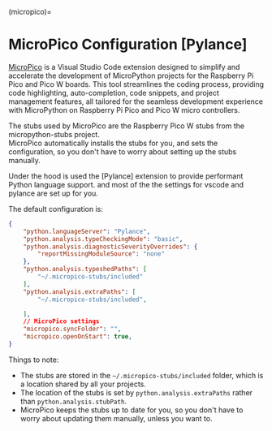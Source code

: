 (micropico)=
# MicroPico Configuration [Pylance]

[MicroPico](https://github.com/paulober/MicroPico) is a Visual Studio Code extension designed to simplify and accelerate the development of MicroPython projects for the Raspberry Pi Pico and Pico W boards. This tool streamlines the coding process, providing code highlighting, auto-completion, code snippets, and project management features, all tailored for the seamless development experience with MicroPython on Raspberry Pi Pico and Pico W micro controllers.

The stubs used by MicroPico are the  Raspberry Pico W stubs from the micropython-stubs project.  
MicroPico automatically installs the stubs for you, and sets the configuration, so you don't have to worry about setting up the stubs manually.

Under the hood is used the [Pylance] extension to provide performant Python language support.
and most of the the settings for vscode and pylance are set up for you.

The default configuration is:

``` json
{
    "python.languageServer": "Pylance",
    "python.analysis.typeCheckingMode": "basic",
    "python.analysis.diagnosticSeverityOverrides": {
        "reportMissingModuleSource": "none"
    },
    "python.analysis.typeshedPaths": [
        "~/.micropico-stubs/included"
    ],
    "python.analysis.extraPaths": [
        "~/.micropico-stubs/included",

    ],
    // MicroPico settings
    "micropico.syncFolder": "",
    "micropico.openOnStart": true,
}

```

Things to note:
- The stubs are stored in the `~/.micropico-stubs/included` folder, which is a location shared by all your projects.
- The location of the stubs is set by `python.analysis.extraPaths` rather than `python.analysis.stubPath`.
- MicroPico keeps the stubs up to date for you, so you don't have to worry about updating them manually, unless you want to.

